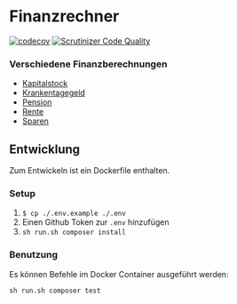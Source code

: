 # Finanzrechner
[![codecov](https://codecov.io/gh/demvsystems/steuersatzrechner/branch/master/graph/badge.svg)](https://codecov.io/gh/demvsystems/steuersatzrechner)
[![Scrutinizer Code Quality](https://scrutinizer-ci.com/g/demvsystems/finanzrechner/badges/quality-score.png?b=master)](https://scrutinizer-ci.com/g/demvsystems/finanzrechner/?branch=master)

### Verschiedene Finanzberechnungen

- [Kapitalstock](src/Kapitalstock)
- [Krankentagegeld](src/Krankentagegeld)
- [Pension](src/Pension)
- [Rente](src/Rente)
- [Sparen](src/Sparen)


## Entwicklung

Zum Entwickeln ist ein Dockerfile enthalten.

### Setup

1. `$ cp ./.env.example ./.env`
2. Einen Github Token zur `.env` hinzufügen
3. `sh run.sh composer install`

### Benutzung

Es können Befehle im Docker Container ausgeführt werden:

`sh run.sh composer test`

